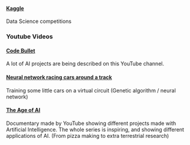 
#### [Kaggle](https://www.kaggle.com/)

Data Science competitions


### Youtube Videos

#### [Code Bullet](https://www.youtube.com/channel/UC0e3QhIYukixgh5VVpKHH9Q)

A lot of AI projects are being described on this YouTube channel.

#### [Neural network racing cars around a track](https://www.youtube.com/watch?v=wL7tSgUpy8w)

Training some little cars on a virtual circuit (Genetic algorithm / neural network)

#### [The Age of AI](https://www.youtube.com/watch?v=UwsrzCVZAb8)

Documentary made by YouTube showing different projects made with Artificial Intelligence. The whole series is inspiring, and showing different applications of AI. (From pizza making to extra terrestrial research)


